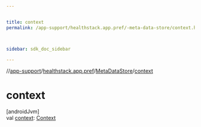 ```yaml
---


title: context
permalink: /app-support/healthstack.app.pref/-meta-data-store/context.html



sidebar: sdk_doc_sidebar

---
```



//[app-support](/app-support.html)/[healthstack.app.pref](../index.html)/[MetaDataStore](index.html)/[context](context.html)



# context



[androidJvm]\
val [context](context.html): [Context](https://developer.android.com/reference/kotlin/android/content/Context.html)






